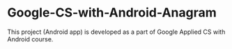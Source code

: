 # Google-CS-with-Android-Anagram
This project (Android app) is developed as a part of Google Applied CS with Android course. 
